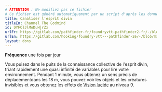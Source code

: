 ```yaml
---
# ATTENTION : Ne modifiez pas ce fichier
# Ce fichier est généré automatiquement par un script d'après les données du module Foundry VTT officiel et de sa traduction
title: Canaliser l'esprit divin
titleEn: Channel The Godmind
id: DYFOlJlMoDuHjrZx
urlFr: https://gitlab.com/pathfinder-fr/foundryvtt-pathfinder2-fr/-/blob/master/data/feats/DYFOlJlMoDuHjrZx.htm
urlEn: https://gitlab.com/hooking/foundry-vtt---pathfinder-2e/-/blob/master/packs/data/feats.db/channel-the-godmind.json
layout: dons
---
```

**Fréquence** une fois par jour

Vous puisez dans le puits de la connaissance collective de l'esprit divin, triant rapidement une quasi infinité de variables pour lire votre environnement. Pendant 1 minute, vous obtenez un sens précis de déplacementdans les 18 m, vous pouvez voir les objets et les créatures invisibles et vous obtenez les effets de [Vision lucide](../sorts/vision-lucide.md) au niveau 9.
